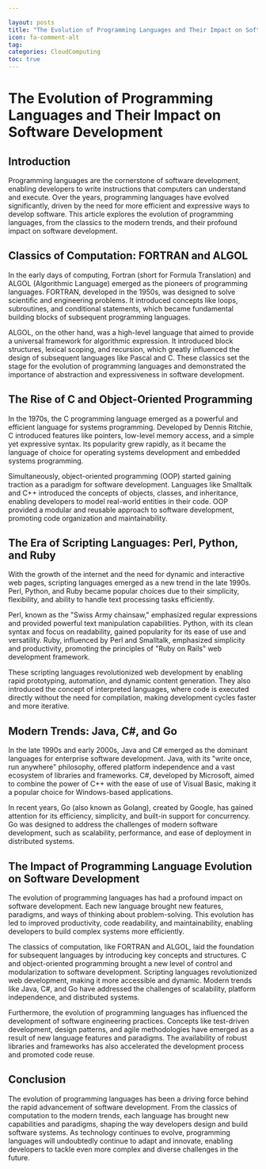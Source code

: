 ```yaml
---

layout: posts
title: "The Evolution of Programming Languages and Their Impact on Software Development"
icon: fa-comment-alt
tag:      
categories: CloudComputing
toc: true
---
```




# The Evolution of Programming Languages and Their Impact on Software Development

## Introduction
Programming languages are the cornerstone of software development, enabling developers to write instructions that computers can understand and execute. Over the years, programming languages have evolved significantly, driven by the need for more efficient and expressive ways to develop software. This article explores the evolution of programming languages, from the classics to the modern trends, and their profound impact on software development.

## Classics of Computation: FORTRAN and ALGOL
In the early days of computing, Fortran (short for Formula Translation) and ALGOL (Algorithmic Language) emerged as the pioneers of programming languages. FORTRAN, developed in the 1950s, was designed to solve scientific and engineering problems. It introduced concepts like loops, subroutines, and conditional statements, which became fundamental building blocks of subsequent programming languages.

ALGOL, on the other hand, was a high-level language that aimed to provide a universal framework for algorithmic expression. It introduced block structures, lexical scoping, and recursion, which greatly influenced the design of subsequent languages like Pascal and C. These classics set the stage for the evolution of programming languages and demonstrated the importance of abstraction and expressiveness in software development.

## The Rise of C and Object-Oriented Programming
In the 1970s, the C programming language emerged as a powerful and efficient language for systems programming. Developed by Dennis Ritchie, C introduced features like pointers, low-level memory access, and a simple yet expressive syntax. Its popularity grew rapidly, as it became the language of choice for operating systems development and embedded systems programming.

Simultaneously, object-oriented programming (OOP) started gaining traction as a paradigm for software development. Languages like Smalltalk and C++ introduced the concepts of objects, classes, and inheritance, enabling developers to model real-world entities in their code. OOP provided a modular and reusable approach to software development, promoting code organization and maintainability.

## The Era of Scripting Languages: Perl, Python, and Ruby
With the growth of the internet and the need for dynamic and interactive web pages, scripting languages emerged as a new trend in the late 1990s. Perl, Python, and Ruby became popular choices due to their simplicity, flexibility, and ability to handle text processing tasks efficiently.

Perl, known as the "Swiss Army chainsaw," emphasized regular expressions and provided powerful text manipulation capabilities. Python, with its clean syntax and focus on readability, gained popularity for its ease of use and versatility. Ruby, influenced by Perl and Smalltalk, emphasized simplicity and productivity, promoting the principles of "Ruby on Rails" web development framework.

These scripting languages revolutionized web development by enabling rapid prototyping, automation, and dynamic content generation. They also introduced the concept of interpreted languages, where code is executed directly without the need for compilation, making development cycles faster and more iterative.

## Modern Trends: Java, C#, and Go
In the late 1990s and early 2000s, Java and C# emerged as the dominant languages for enterprise software development. Java, with its "write once, run anywhere" philosophy, offered platform independence and a vast ecosystem of libraries and frameworks. C#, developed by Microsoft, aimed to combine the power of C++ with the ease of use of Visual Basic, making it a popular choice for Windows-based applications.

In recent years, Go (also known as Golang), created by Google, has gained attention for its efficiency, simplicity, and built-in support for concurrency. Go was designed to address the challenges of modern software development, such as scalability, performance, and ease of deployment in distributed systems.

## The Impact of Programming Language Evolution on Software Development
The evolution of programming languages has had a profound impact on software development. Each new language brought new features, paradigms, and ways of thinking about problem-solving. This evolution has led to improved productivity, code readability, and maintainability, enabling developers to build complex systems more efficiently.

The classics of computation, like FORTRAN and ALGOL, laid the foundation for subsequent languages by introducing key concepts and structures. C and object-oriented programming brought a new level of control and modularization to software development. Scripting languages revolutionized web development, making it more accessible and dynamic. Modern trends like Java, C#, and Go have addressed the challenges of scalability, platform independence, and distributed systems.

Furthermore, the evolution of programming languages has influenced the development of software engineering practices. Concepts like test-driven development, design patterns, and agile methodologies have emerged as a result of new language features and paradigms. The availability of robust libraries and frameworks has also accelerated the development process and promoted code reuse.

## Conclusion
The evolution of programming languages has been a driving force behind the rapid advancement of software development. From the classics of computation to the modern trends, each language has brought new capabilities and paradigms, shaping the way developers design and build software systems. As technology continues to evolve, programming languages will undoubtedly continue to adapt and innovate, enabling developers to tackle even more complex and diverse challenges in the future.